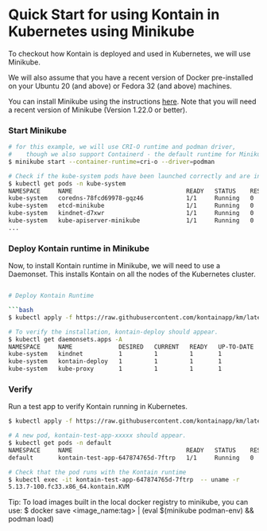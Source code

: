 # Quick Start for using Kontain in Kubernetes using Minikube
To checkout how Kontain is deployed and used in Kubernetes, we will use Minikube.  

We will also assume that you have a recent version of Docker pre-installed on your Ubuntu 20 (and above) or Fedora 32 (and above) machines.

You can install Minikube using the instructions [here](https://minikube.sigs.k8s.io/docs/start/).  Note that you will need a recent version of Minikube (Version 1.22.0 or better).

### Start Minikube
```bash
# for this example, we will use CRI-O runtime and podman driver, 
#    though we also support Containerd - the default runtime for Minikube
$ minikube start --container-runtime=cri-o --driver=podman

# Check if the kube-system pods have been launched correctly and are in "Running" state:
$ kubectl get pods -n kube-system
NAMESPACE     NAME                                READY   STATUS    RESTARTS   AGE
kube-system   coredns-78fcd69978-gqz46            1/1     Running   0          2d21h
kube-system   etcd-minikube                       1/1     Running   0          2d21h
kube-system   kindnet-d7xwr                       1/1     Running   0          2d21h
kube-system   kube-apiserver-minikube             1/1     Running   0          2d21h
...

```

### Deploy Kontain runtime in Minikube
Now, to install Kontain runtime in Minikube, we will need to use a Daemonset.  This installs Kontain on all the nodes of the Kubernetes cluster.
```bash

# Deploy Kontain Runtime

```bash
$ kubectl apply -f https://raw.githubusercontent.com/kontainapp/km/latest/cloud/k8s/deploy/k8s-deploy.yaml

# To verify the installation, kontain-deploy should appear.
$ kubectl get daemonsets.apps -A
NAMESPACE     NAME             DESIRED   CURRENT   READY   UP-TO-DATE   AVAILABLE   NODE SELECTOR            AGE
kube-system   kindnet          1         1         1       1            1           <none>                   168m
kube-system   kontain-deploy   1         1         1       1            1           <none>                   163m
kube-system   kube-proxy       1         1         1       1            1           kubernetes.io/os=linux   168m

```

### Verify
Run a test app to verify Kontain running in Kubernetes.

```bash
$ kubectl apply -f https://raw.githubusercontent.com/kontainapp/km/latest/demo/k8s/test.yaml

# A new pod, kontain-test-app-xxxxx should appear.
$ kubectl get pods -n default
NAMESPACE     NAME                                READY   STATUS    RESTARTS   AGE
default       kontain-test-app-647874765d-7ftrp   1/1     Running   0          23m

# Check that the pod runs with the Kontain runtime
$ kubectl exec -it kontain-test-app-647874765d-7ftrp  -- uname -r
5.13.7-100.fc33.x86_64.kontain.KVM
```

Tip: To load images built in the local docker registry to minikube, you can use: $ docker save <image_name:tag> | (eval $(minikube podman-env) && podman load)